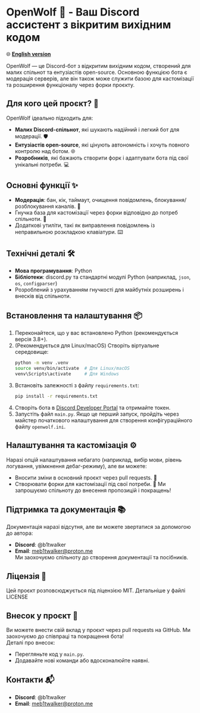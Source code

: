 # OpenWolf 🐺 - Ваш Discord ассистент з вікритим вихідним кодом

🌐 **[English version](README.md)**

OpenWolf — це Discord-бот з відкритим вихідним кодом, створений для малих спільнот та ентузіастів open-source. Основною функцією бота є модерація серверів, але він також може служити базою для кастомізації та розширення функціоналу через форки проєкту.

## Для кого цей проєкт? 🎯
OpenWolf ідеально підходить для:
- **Малих Discord-спільнот**, які шукають надійний і легкий бот для модерації. 🛡️
- **Ентузіастів open-source**, які цінують автономність і хочуть повного контролю над ботом. 🌐
- **Розробників**, які бажають створити форк і адаптувати бота під свої унікальні потреби. 💻

## Основні функції ✨
- **Модерація**: бан, кік, таймаут, очищення повідомлень, блокування/розблокування каналів. 🚨
- Гнучка база для кастомізації через форки відповідно до потреб спільноти. 🔧
- Додаткові утиліти, такі як виправлення повідомлень із неправильною розкладкою клавіатури. ⌨️

## Технічні деталі 🛠️
- **Мова програмування**: Python
- **Бібліотеки**: discord.py та стандартні модулі Python (наприклад, `json`, `os`, `configparser`)
- Розроблений з урахуванням гнучкості для майбутніх розширень і внесків від спільноти.

## Встановлення та налаштування 📦
1. Переконайтеся, що у вас встановлено Python (рекомендується версія 3.8+).
2. (Рекомендується для Linux/macOS) Створіть віртуальне середовище:
   ```bash
   python -m venv .venv
   source venv/bin/activate  # Для Linux/macOS
   venv\Scripts\activate     # Для Windows
   ```
3. Встановіть залежності з файлу `requirements.txt`:
   ```bash
   pip install -r requirements.txt
   ```
4. Створіть бота в [Discord Developer Portal](https://discord.com/developers/applications) та отримайте токен.
5. Запустіть файл `main.py`. Якщо це перший запуск, пройдіть через майстер початкового налаштування для створення конфігураційного файлу `openwolf.ini`.

## Налаштування та кастомізація ⚙️
Наразі опцій налаштування небагато (наприклад, вибір мови, рівень логування, увімкнення дебаг-режиму), але ви можете:
- Вносити зміни в основний проєкт через pull requests. 🙌
- Створювати форки для кастомізації під свої потреби. 🍴
Ми запрошуємо спільноту до внесення пропозицій і покращень!

## Підтримка та документація 📚
Документація наразі відсутня, але ви можете звертатися за допомогою до автора:
- **Discord**: @b1twalker
- **Email**: meb1twalker@proton.me  
Ми заохочуємо спільноту до створення документації та посібників.

## Ліцензія 📜
Цей проєкт розповсюджується під ліцензією MIT. Детальніше у файлі LICENSE

## Внесок у проєкт 🤝
Ви можете внести свій вклад у проєкт через pull requests на GitHub. Ми заохочуємо до співпраці та покращення бота!  
Деталі про внесок:
- Перегляньте код у `main.py`.
- Додавайте нові команди або вдосконалюйте наявні.

## Контакти 📬
- **Discord**: @b1twalker
- **Email**: meb1twalker@proton.me
